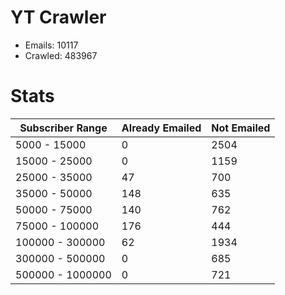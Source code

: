 # YT Crawler
- Emails: 10117
- Crawled: 483967

# Stats
| Subscriber Range  | Already Emailed | Not Emailed |
|-------|-------|-------|
| 5000 - 15000 | 0 | 2504 |
| 15000 - 25000 | 0 | 1159 |
| 25000 - 35000 | 47 | 700 |
| 35000 - 50000 | 148 | 635 |
| 50000 - 75000 | 140 | 762 |
| 75000 - 100000 | 176 | 444 |
| 100000 - 300000 | 62 | 1934 |
| 300000 - 500000 | 0 | 685 |
| 500000 - 1000000 | 0 | 721 |
